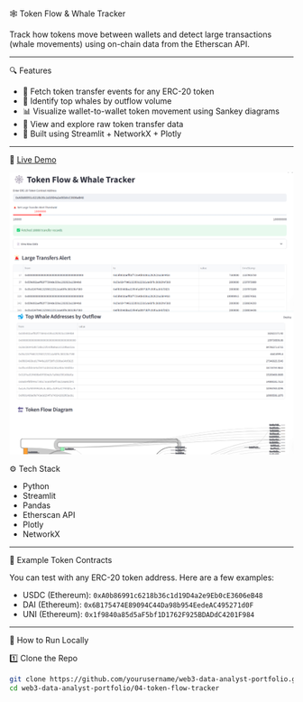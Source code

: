  🕸️ Token Flow & Whale Tracker

Track how tokens move between wallets and detect large transactions (whale movements) using on-chain data from the Etherscan API.

---

 🔍 Features

- 🔗 Fetch token transfer events for any ERC-20 token
- 🐋 Identify top whales by outflow volume
- 📊 Visualize wallet-to-wallet token movement using Sankey diagrams
- 📄 View and explore raw token transfer data
- 🚀 Built using Streamlit + NetworkX + Plotly

---
🔗 [Live Demo](https://track-token.streamlit.app)

![Dashboard Screenshot](images/token.png)
![Dashboard Screenshot](images/token2.png)


 ⚙️ Tech Stack

- Python
- Streamlit
- Pandas
- Etherscan API
- Plotly
- NetworkX

---

 🧪 Example Token Contracts

You can test with any ERC-20 token address. Here are a few examples:

- USDC (Ethereum): `0xA0b86991c6218b36c1d19D4a2e9Eb0cE3606eB48`
- DAI (Ethereum): `0x6B175474E89094C44Da98b954EedeAC495271d0F`
- UNI (Ethereum): `0x1f9840a85d5aF5bf1D1762F925BDADdC4201F984`

---
 🚀 How to Run Locally

 1️⃣ Clone the Repo

```bash
git clone https://github.com/yourusername/web3-data-analyst-portfolio.git
cd web3-data-analyst-portfolio/04-token-flow-tracker

